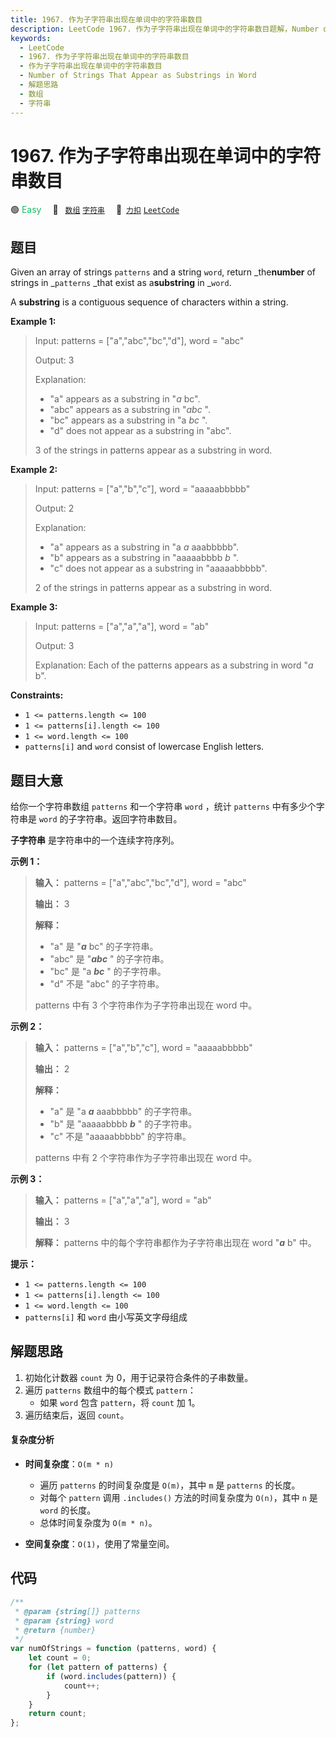 ```yaml
---
title: 1967. 作为子字符串出现在单词中的字符串数目
description: LeetCode 1967. 作为子字符串出现在单词中的字符串数目题解，Number of Strings That Appear as Substrings in Word，包含解题思路、复杂度分析以及完整的 JavaScript 代码实现。
keywords:
  - LeetCode
  - 1967. 作为子字符串出现在单词中的字符串数目
  - 作为子字符串出现在单词中的字符串数目
  - Number of Strings That Appear as Substrings in Word
  - 解题思路
  - 数组
  - 字符串
---
```


# 1967. 作为子字符串出现在单词中的字符串数目

🟢 <font color=#15bd66>Easy</font>&emsp; 🔖&ensp; [`数组`](/tag/array.md) [`字符串`](/tag/string.md)&emsp; 🔗&ensp;[`力扣`](https://leetcode.cn/problems/number-of-strings-that-appear-as-substrings-in-word) [`LeetCode`](https://leetcode.com/problems/number-of-strings-that-appear-as-substrings-in-word)

## 题目

Given an array of strings `patterns` and a string `word`, return
_the**number** of strings in _`patterns` _that exist as a**substring** in
_`word`.

A **substring** is a contiguous sequence of characters within a string.

**Example 1:**

> Input: patterns = ["a","abc","bc","d"], word = "abc"
>
> Output: 3
>
> Explanation:
>
> - "a" appears as a substring in "_a_ bc".
> - "abc" appears as a substring in "_abc_ ".
> - "bc" appears as a substring in "a _bc_ ".
> - "d" does not appear as a substring in "abc".
>
> 3 of the strings in patterns appear as a substring in word.

**Example 2:**

> Input: patterns = ["a","b","c"], word = "aaaaabbbbb"
>
> Output: 2
>
> Explanation:
>
> - "a" appears as a substring in "a _a_ aaabbbbb".
> - "b" appears as a substring in "aaaaabbbb _b_ ".
> - "c" does not appear as a substring in "aaaaabbbbb".
>
> 2 of the strings in patterns appear as a substring in word.

**Example 3:**

> Input: patterns = ["a","a","a"], word = "ab"
>
> Output: 3
>
> Explanation: Each of the patterns appears as a substring in word "_a_ b".

**Constraints:**

- `1 <= patterns.length <= 100`
- `1 <= patterns[i].length <= 100`
- `1 <= word.length <= 100`
- `patterns[i]` and `word` consist of lowercase English letters.

## 题目大意

给你一个字符串数组 `patterns` 和一个字符串 `word` ，统计 `patterns` 中有多少个字符串是 `word`
的子字符串。返回字符串数目。

**子字符串** 是字符串中的一个连续字符序列。

**示例 1：**

> **输入：** patterns = ["a","abc","bc","d"], word = "abc"
>
> **输出：** 3
>
> **解释：**
>
> - "a" 是 "_**a**_ bc" 的子字符串。
> - "abc" 是 "_**abc**_ " 的子字符串。
> - "bc" 是 "a _**bc**_ " 的子字符串。
> - "d" 不是 "abc" 的子字符串。
>
> patterns 中有 3 个字符串作为子字符串出现在 word 中。

**示例 2：**

> **输入：** patterns = ["a","b","c"], word = "aaaaabbbbb"
>
> **输出：** 2
>
> **解释：**
>
> - "a" 是 "a _**a**_ aaabbbbb" 的子字符串。
> - "b" 是 "aaaaabbbb _**b**_ " 的子字符串。
> - "c" 不是 "aaaaabbbbb" 的字符串。
>
> patterns 中有 2 个字符串作为子字符串出现在 word 中。

**示例 3：**

> **输入：** patterns = ["a","a","a"], word = "ab"
>
> **输出：** 3
>
> **解释：** patterns 中的每个字符串都作为子字符串出现在 word "_**a**_ b" 中。

**提示：**

- `1 <= patterns.length <= 100`
- `1 <= patterns[i].length <= 100`
- `1 <= word.length <= 100`
- `patterns[i]` 和 `word` 由小写英文字母组成

## 解题思路

1. 初始化计数器 `count` 为 0，用于记录符合条件的子串数量。
2. 遍历 `patterns` 数组中的每个模式 `pattern`：
   - 如果 `word` 包含 `pattern`，将 `count` 加 1。
3. 遍历结束后，返回 `count`。

#### 复杂度分析

- **时间复杂度**：`O(m * n)`

  - 遍历 `patterns` 的时间复杂度是 `O(m)`，其中 `m` 是 `patterns` 的长度。
  - 对每个 `pattern` 调用 `.includes()` 方法的时间复杂度为 `O(n)`，其中 `n` 是 `word` 的长度。
  - 总体时间复杂度为 `O(m * n)`。

- **空间复杂度**：`O(1)`，使用了常量空间。

## 代码

```javascript
/**
 * @param {string[]} patterns
 * @param {string} word
 * @return {number}
 */
var numOfStrings = function (patterns, word) {
	let count = 0;
	for (let pattern of patterns) {
		if (word.includes(pattern)) {
			count++;
		}
	}
	return count;
};
```
